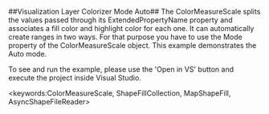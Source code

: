##Visualization Layer Colorizer Mode Auto##
The ColorMeasureScale splits the values passed through its ExtendedPropertyName property and associates a fill color and highlight color for each one. It can automatically create ranges in two ways. For that purpose you have to use the Mode property of the ColorMeasureScale object. This example demonstrates the Auto mode.

To see and run the example, please use the 'Open in VS' button and execute the project inside Visual Studio.

<keywords:ColorMeasureScale, ShapeFillCollection, MapShapeFill, AsyncShapeFileReader>